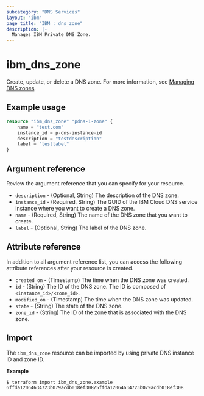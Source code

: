 ```yaml
---
subcategory: "DNS Services"
layout: "ibm"
page_title: "IBM : dns_zone"
description: |-
  Manages IBM Private DNS Zone.
---
```



# ibm_dns_zone

Create, update, or delete a DNS zone. For more information, see [Managing DNS zones](https://cloud.ibm.com/docs/dns-svcs?topic=dns-svcs-managing-dns-zones).


## Example usage

```terraform
resource "ibm_dns_zone" "pdns-1-zone" {
    name = "test.com"
    instance_id = p-dns-instance-id
    description = "testdescription"
    label = "testlabel"
}
```

## Argument reference
Review the argument reference that you can specify for your resource. 

- `description` - (Optional, String) The description of the DNS zone.
- `instance_id` - (Required, String) The GUID of the IBM Cloud DNS service instance where you want to create a DNS zone.
- `name` - (Required, String) The name of the DNS zone that you want to create. 
- `label` - (Optional, String) The label of the DNS zone. 

## Attribute reference
In addition to all argument reference list, you can access the following attribute references after your resource is created. 

- `created_on` - (Timestamp) The time when the DNS zone was created. 
- `id` - (String) The ID of the DNS zone. The ID is composed of `<instance_id>/<zone_id>`.
- `modified_on` - (Timestamp) The time when the DNS zone was updated. 
- `state` - (String) The state of the DNS zone.
- `zone_id` - (String) The ID of the zone that is associated with the DNS zone.

## Import

The `ibm_dns_zone` resource can be imported by using private DNS instance ID and zone ID.

**Example**

```
$ terraform import ibm_dns_zone.example 6ffda12064634723b079acdb018ef308/5ffda12064634723b079acdb018ef308
```
